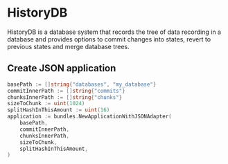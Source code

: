 # HistoryDB
HistoryDB is a database system that records the tree of data recording in a database and provides options to  commit changes into states, revert to previous states and merge database trees.

## Create JSON application
```go
basePath := []string{"databases", "my_database"}
commitInnerPath := []string{"commits"}
chunksInnerPath := []string{"chunks"}
sizeToChunk := uint(1024)
splitHashInThisAmount := uint(16)
application := bundles.NewApplicationWithJSONAdapter(
    basePath,
	commitInnerPath,
	chunksInnerPath,
	sizeToChunk,
	splitHashInThisAmount,
)
```